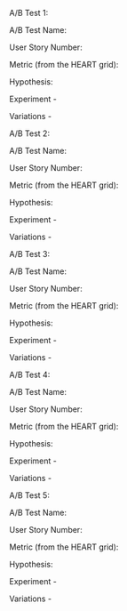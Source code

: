 A/B Test 1:

A/B Test Name:

User Story Number:

Metric (from the HEART grid):

Hypothesis: 

Experiment - 

Variations - 

A/B Test 2:

A/B Test Name:

User Story Number:

Metric (from the HEART grid):

Hypothesis: 

Experiment - 

Variations - 

A/B Test 3:

A/B Test Name:

User Story Number:

Metric (from the HEART grid):

Hypothesis: 

Experiment - 

Variations - 

A/B Test 4:

A/B Test Name:

User Story Number:

Metric (from the HEART grid):

Hypothesis: 

Experiment - 

Variations - 

A/B Test 5:

A/B Test Name:

User Story Number:

Metric (from the HEART grid):

Hypothesis: 

Experiment - 

Variations - 

